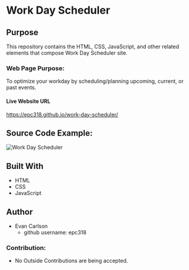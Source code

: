 # Work Day Scheduler

## Purpose
This repository contains the HTML, CSS, JavaScript, and other related elements that compose Work Day Scheduler site.

### Web Page Purpose:
To optimize your workday by scheduling/planning upcoming, current, or past events.

#### Live Website URL
https://epc318.github.io/work-day-scheduler/

## Source Code Example:
![Work Day Scheduler]()

## Built With
* HTML
* CSS
* JavaScript

## Author
* Evan Carlson
    - github username: epc318

### Contribution:
* No Outside Contributions are being accepted.